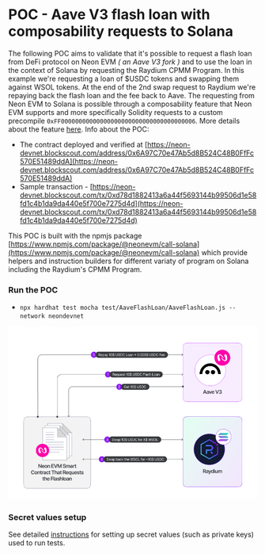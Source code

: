# POC - Aave V3 flash loan with composability requests to Solana

The following POC aims to validate that it's possible to request a flash loan from DeFi protocol on Neon EVM _( an Aave V3 fork )_ and to use the loan in the context of Solana by requesting the Raydium CPMM Program. In this example we're requesting a loan of $USDC tokens and swapping them against WSOL tokens. At the end of the 2nd swap request to Raydium we're repaying back the flash loan and the fee back to Aave. The requesting from Neon EVM to Solana is possible through a composability feature that Neon EVM supports and more specifically Solidity requests to a custom precompile `0xFF00000000000000000000000000000000000006`. More details about the feature [here](https://neonevm.org/docs/composability/common_solana_terminology). Info about the POC:
* The contract deployed and verified at [https://neon-devnet.blockscout.com/address/0x6A97C70e47Ab5d8B524C48B0FfFc570E51489ddA](https://neon-devnet.blockscout.com/address/0x6A97C70e47Ab5d8B524C48B0FfFc570E51489ddA)
* Sample transaction - [https://neon-devnet.blockscout.com/tx/0xd78d1882413a6a44f5693144b99506d1e58fd1c4b1da9da440e5f700e7275d4d](https://neon-devnet.blockscout.com/tx/0xd78d1882413a6a44f5693144b99506d1e58fd1c4b1da9da440e5f700e7275d4d)

This POC is built with the npmjs package [https://www.npmjs.com/package/@neonevm/call-solana](https://www.npmjs.com/package/@neonevm/call-solana) which provide helpers and instruction builders for different variaty of program on Solana including the Raydium's CPMM Program.

### Run the POC
* ```npx hardhat test mocha test/AaveFlashLoan/AaveFlashLoan.js --network neondevnet```

![alt text](https://github.com/neonlabsorg/neon-pocs/blob/master/contracts/AaveFlashLoan/Flashloan_Infographic.png)

### Secret values setup

See detailed [instructions](../../README.md) for setting up secret values (such as private keys) used to run tests.